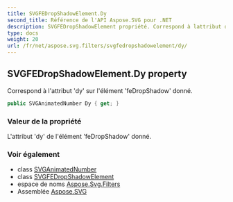 ```yaml
---
title: SVGFEDropShadowElement.Dy
second_title: Référence de l'API Aspose.SVG pour .NET
description: SVGFEDropShadowElement propriété. Correspond à lattribut dy sur lélément feDropShadow donné.
type: docs
weight: 20
url: /fr/net/aspose.svg.filters/svgfedropshadowelement/dy/
---
```

## SVGFEDropShadowElement.Dy property

Correspond à l'attribut 'dy' sur l'élément 'feDropShadow' donné.

```csharp
public SVGAnimatedNumber Dy { get; }
```

### Valeur de la propriété

L'attribut 'dy' de l'élément 'feDropShadow' donné.

### Voir également

* class [SVGAnimatedNumber](../../../aspose.svg.datatypes/svganimatednumber/)
* class [SVGFEDropShadowElement](../)
* espace de noms [Aspose.Svg.Filters](../../svgfedropshadowelement/)
* Assemblée [Aspose.SVG](../../../)


